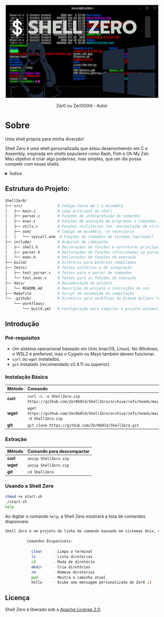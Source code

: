 <div align="center">
  <img src="V1.0/src/$ SHELL ZERO.png" alt="Shell Zero">
  <p>Zer0 ou Zer0G0ld - Autor</p>
</div>

# Sobre
<p>Uma shell própria para minha diversão!</p>
<p>Shell Zero é uma shell personalizada que estou desenvolvendo em C e Assembly, inspirada em shells populares como Bash, Fish e Oh My Zsh. Meu objetivo é criar algo poderoso, mas simples, que um dia possa competir com essas shells.</p>

<details>
<summary>Índice</summary>

- [Introdução](#introdução)
  - [Pré-requisitos](#pré-requisitos)
  - [Instalação Básica](#instalação-básica)
- [Usando a Shell Zero](#usando-a-shell-zero)
- [Estrutura do Projeto](#estrutura-do-projeto)
- [Licença](#licença)

</details>

## Estrutura do Projeto:

```bash
ShellZer0/
├── src/                # Código-fonte em C e Assembly
│   ├── main.c          # Loop principal da shell
│   ├── parser.c        # Funções de interpretação de comandos
│   ├── exec.c          # Funções de execução de programas e comandos internos
│   ├── utils.c         # Funções utilitárias (ex: manipulação de strings)
│   ├── asm/            # Código em Assembly, se necessário
│   │   └── syscall.asm  # Funções de chamadas de sistema (opcional)
├── include/            # Arquivos de cabeçalho
│   ├── shell.h         # Declarações de funções e estruturas principais da shell
│   ├── parser.h        # Declarações de funções relacionadas ao parser de comandos
│   └── exec.h          # Declarações de funções de execução
├── build/              # Diretório para binários compilados
├── tests/              # Testes unitários e de integração
│   ├── test_parser.c   # Testes para o parser de comandos
│   └── test_exec.c     # Testes para as funções de execução
├── docs/               # Documentação do projeto
│   └── README.md       # Descrição do projeto e instruções de uso
├── Makefile            # Script de automação da compilação
└── .github/            # Diretório para workflows do GitHub Actions (CI/CD)
    └── workflows/
        └── build.yml   # Configuração para compilar o projeto automaticamente
```

## Introdução

### Pré-requisitos

- Um sistema operacional baseado em Unix (macOS, Linux). No Windows, o WSL2 é preferível, mas o Cygwin ou Msys também devem funcionar.
- `curl` ou `wget` instalados.
- `git` instalado (recomendado v2.4.11 ou superior).

### Instalação Básica

| Método    | Comando                                                                                           |
| :-------- | :------------------------------------------------------------------------------------------------ |
| **curl**  | `curl -L -o ShellZero.zip https://github.com/Zer0G0ld/ShellZero/archive/refs/heads/main.zip` |
| **wget**  | `wget https://github.com/Zer0G0ld/ShellZero/archive/refs/heads/main.zip -O ShellZero.zip`   |
| **git**   | `git clone https://github.com/Zer0G0ld/ShellZero.git` |

### Extração

| Método    | Comando para descompactar                                                                         |
| :-------- | :------------------------------------------------------------------------------------------------ |
| **curl**  | `unzip ShellZero.zip` |
| **wget**  | `unzip ShellZero.zip`   |
| **git**   | `cd ShellZero` |

### Usando a Shell Zero

```bash
chmod +x start.sh
./start.sh
help
```

Ao digitar o comando `help`, a Shell Zero mostrará a lista de comandos disponíveis:

```bash
Shell Zero é um projeto de linha de comando baseado em sistemas Unix, mas pode ser utilizado também no Windows.

          Comandos Disponíveis:

            clear     - Limpa o terminal
            ls        - Lista diretórios
            cd        - Muda de diretório
            mkdir     - Cria diretórios
            rm        - Remove diretórios
            pwd       - Mostra o caminho atual
            hello     - Exibe uma mensagem personalizada de Zer0 ;)
```

## Licença

Shell Zero é liberado sob a [Apache License 2.0](https://github.com/Zer0G0ld/ShellZero/blob/main/LICENSE).

